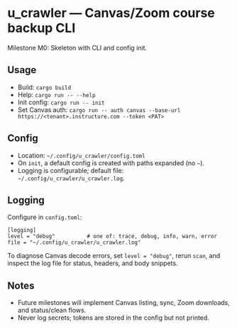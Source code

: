 u_crawler — Canvas/Zoom course backup CLI
=================================================

Milestone M0: Skeleton with CLI and config init.

Usage
-----

- Build: `cargo build`
- Help: `cargo run -- --help`
- Init config: `cargo run -- init`
- Set Canvas auth: `cargo run -- auth canvas --base-url https://<tenant>.instructure.com --token <PAT>`

Config
------

- Location: `~/.config/u_crawler/config.toml`
- On `init`, a default config is created with paths expanded (no `~`).
- Logging is configurable; default file: `~/.config/u_crawler/u_crawler.log`.

Logging
-------

Configure in `config.toml`:

```
[logging]
level = "debug"          # one of: trace, debug, info, warn, error
file = "~/.config/u_crawler/u_crawler.log"
```

To diagnose Canvas decode errors, set `level = "debug"`, rerun `scan`, and inspect the log file for status, headers, and body snippets.

Notes
-----

- Future milestones will implement Canvas listing, sync, Zoom downloads, and status/clean flows.
- Never log secrets; tokens are stored in the config but not printed.
